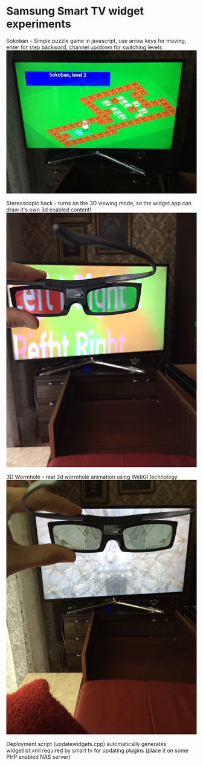 Samsung Smart TV widget experiments
==========

Sokoban - Simple puzzle game in javascript, use arrow keys for moving, enter for step backward, channel up/down for switching levels
![](screenshots/img_9611.jpg)

Stereoscopic hack - turns on the 3D viewing mode, so the widget app can draw it's own 3d enabled content!
![](screenshots/img_9609.jpg)

3D Wormhole - real 3d wormhole animation using WebGl technology
![](screenshots/img_9610.jpg)

Deployment script (updatewidgets.cpp) automatically generates widgetlist.xml required by smart tv for updating plugins (place it on some PHP enabled NAS server)